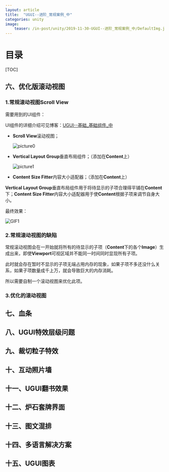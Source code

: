 ```yaml
---
layout: article
title:  "UGUI--进阶_常规案例_中"
categories: unity
image:
    teaser: /in-post/unity/2019-11-30-UGUI--进阶_常规案例_中/DefaultImg.jpg
---
```


# 目录

[TOC]

## 六、优化版滚动视图

### 1.常规滚动视图**Scroll View**

需要用到的UI组件：

UI组件的详细介绍可见博客：[UGUI--基础_基础组件_中](https://huskytgame.github.io//unity/UGUI-%E5%9F%BA%E7%A1%80_%E5%9F%BA%E7%A1%80%E7%BB%84%E4%BB%B6_%E4%B8%AD/)

- **Scroll View**滚动视图；

  ![picture0](https://huskytgame.github.io/images/in-post/unity/2019-11-30-UGUI--进阶_常规案例_中/ScreenShot000.png)

- **Vertical Layout Group**垂直布局组件；（添加在**Content**上）

  ![picture1](https://huskytgame.github.io/images/in-post/unity/2019-11-30-UGUI--进阶_常规案例_中/ScreenShot001.png)

- **Content Size Fitter**内容大小适配器；（添加在**Content**上）

**Vertical Layout Group**垂直布局组件用于将待显示的子项合理得平铺在**Content**下；**Content Size Fitter**内容大小适配器用于使**Content**根据子项来调节自身大小。

最终效果：

![GIF1](https://huskytgame.github.io/images/in-post/unity/2019-11-30-UGUI--进阶_常规案例_中/ScrollViewAnim.gif)

### 2.常规滚动视图的缺陷

常规滚动视图会在一开始就将所有的待显示的子项（**Content**下的各个**Image**）生成出来，即使**Viewport**可视区域并不能同一时间同时显现所有子项。

此时就会存在暂时不显示的子项无端占用内存的现象，如果子项不多还没什么关系，如果子项数量成千上万，就会导致巨大的内存消耗。

所以需要自制一个滚动视图来优化此项。

### 3.优化的滚动视图





## 七、血条

## 八、UGUI特效层级问题

## 九、裁切粒子特效

## 十、互动照片墙

## 十一、UGUI翻书效果

## 十二、炉石套牌界面

## 十三、图文混排

## 十四、多语言解决方案

## 十五、UGUI图表







